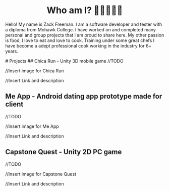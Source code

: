 <h1 align = center>Who am I? 🍜👨‍💻👨‍🍳</h1>
<p>Hello! My name is Zack Freeman. I am a software developer and tester with a diploma from Mohawk College.
I have worked on and completed many personal and group projects that I am proud to share here. My other passion
is food, I love to eat and love to cook. Training under some great chefs I have become a adept professional cook
working in the industry for 6+ years.</p>
# Projects
## Chica Run - Unity 3D mobile game
//TODO 

//Insert image for Chica Run

//Insert Link and description

## Me App - Android dating app prototype made for client
//TODO 

//Insert image for Me App

//Insert Link and description

## Capstone Quest - Unity 2D PC game
//TODO 

//Insert image for Capstone Quest

//Insert Link and description

